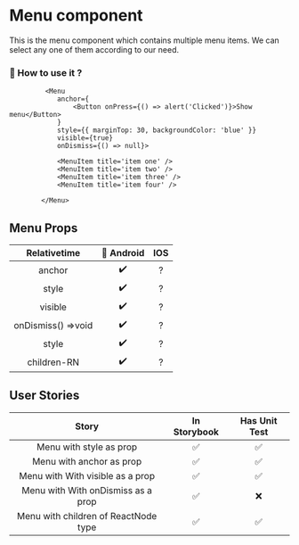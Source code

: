 # Menu component

This is the menu component which contains multiple menu items. We can select any one of them according to our need.

### 🎊  How to use it ?

```
	     <Menu
			anchor={
				<Button onPress={() => alert('Clicked')}>Show menu</Button>
			}
			style={{ marginTop: 30, backgroundColor: 'blue' }}
			visible={true}
			onDismiss={() => null}>
            
			<MenuItem title='item one' />
			<MenuItem title='item two' />
			<MenuItem title='item three' />
			<MenuItem title='item four' />

		</Menu>

```
## Menu Props

 Relativetime |  📱 Android   | IOS |
| :----------------: | :----------------: | :----------------: |
|anchor|   ✔️|    ?|  
|style|   ✔️|    ?|  
|visible|   ✔️|    ?|  
|onDismiss() =>void|   ✔️|    ?|  
|style| ✔️ |  ? |    ?|  
|children-RN| ✔️ |  ? |    ?|  




## User Stories

|                               Story                               | In Storybook | Has Unit Test |
| :---------------------------------------------------------------: | :----------: | :-----------: |
|               Menu with style as prop             |      ✅       |       ✅       |
|            Menu with anchor as prop             |      ✅       |       ✅       |
|                Menu with With visible as a prop                 |      ✅       |       ✅        |
|                Menu with With onDismiss as a prop                 |      ✅       |        ❌       |
|              Menu with children of ReactNode type              |      ✅       |       ✅       |

